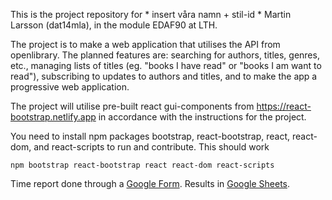 This is the project repository for * insert våra namn + stil-id * Martin Larsson (dat14mla), in the module EDAF90 at LTH. 

The project is to make a web application that utilises the API from openlibrary. The planned features are: searching for authors, titles, genres, etc., managing lists of titles (eg. "books I have read" or "books I am want to read"), subscribing to updates to authors and titles, and to make the app a progressive web application.

The project will utilise pre-built react gui-components from https://react-bootstrap.netlify.app in accordance with the instructions for the project.

You need to install npm packages bootstrap, react-bootstrap, react, react-dom, and react-scripts to run and contribute.
This should work

```
npm bootstrap react-bootstrap react react-dom react-scripts
```

Time report done through a [Google Form](https://forms.gle/6WqwcB5QayWox6Qw8).
Results in [Google Sheets](https://docs.google.com/spreadsheets/d/1Ku0Buc6SBuxS5if3rjAR84lodWiAHW5GiwE0yiSYRoQ/edit?usp=sharing).